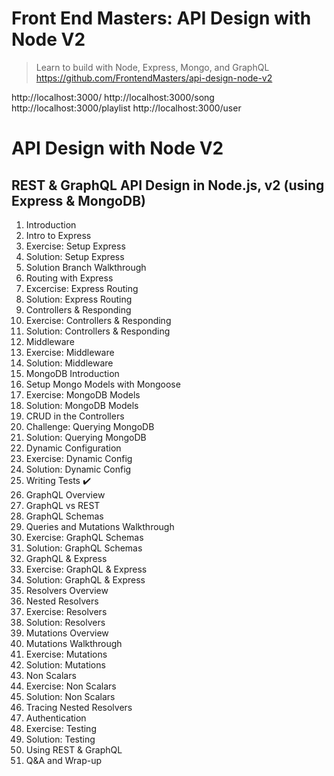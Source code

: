 # Front End Masters: API Design with Node V2
> Learn to build with Node, Express, Mongo, and GraphQL
https://github.com/FrontendMasters/api-design-node-v2

http://localhost:3000/
http://localhost:3000/song
http://localhost:3000/playlist
http://localhost:3000/user

# API Design with Node V2
## REST &amp; GraphQL API Design in Node.js, v2 (using Express &amp; MongoDB)
1. Introduction
1. Intro to Express
1. Exercise: Setup Express 
1. Solution: Setup Express
1. Solution Branch Walkthrough
1. Routing with Express
1. Excercise: Express Routing
1. Solution: Express Routing
1. Controllers &amp; Responding
1. Exercise: Controllers &amp; Responding 
1. Solution: Controllers &amp; Responding
1. Middleware
1. Exercise: Middleware 
1. Solution: Middleware
1. MongoDB Introduction
1. Setup Mongo Models with Mongoose
1. Exercise: MongoDB Models 
1. Solution: MongoDB Models
1. CRUD in the Controllers
1. Challenge: Querying MongoDB
1. Solution: Querying MongoDB
1. Dynamic Configuration
1. Exercise: Dynamic Config 
1. Solution: Dynamic Config 
1. Writing Tests ✔️
1. GraphQL Overview
1. GraphQL vs REST
1. GraphQL Schemas
1. Queries and Mutations Walkthrough
1. Exercise: GraphQL Schemas
1. Solution: GraphQL Schemas
1. GraphQL &amp; Express
1. Exercise: GraphQL &amp; Express
1. Solution: GraphQL &amp; Express
1. Resolvers Overview
1. Nested Resolvers
1. Exercise: Resolvers
1. Solution: Resolvers
1. Mutations Overview
1. Mutations Walkthrough
1. Exercise: Mutations
1. Solution: Mutations
1. Non Scalars
1. Exercise: Non Scalars
1. Solution: Non Scalars
1. Tracing Nested Resolvers
1. Authentication
1. Exercise: Testing
1. Solution: Testing
1. Using REST &amp; GraphQL
1. Q&amp;A and Wrap-up